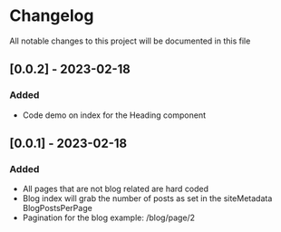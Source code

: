 # Changelog

All notable changes to this project will be documented in this file

## [0.0.2] - 2023-02-18

### Added

- Code demo on index for the Heading component

## [0.0.1] - 2023-02-18

### Added

- All pages that are not blog related are hard coded
- Blog index will grab the number of posts as set in the siteMetadata BlogPostsPerPage
- Pagination for the blog example: /blog/page/2
